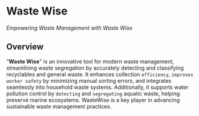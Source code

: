 # Waste Wise
_Empowering Waste Management with Waste Wise_


## Overview
"**Waste Wise**"  is an innovative tool for modern waste management, streamlining waste segregation by accurately detecting and classifying recyclables and general waste. It enhances collection `efficiency`, `improves worker safety` by minimizing manual sorting errors, and integrates seamlessly into household waste systems. Additionally, it supports water pollution control by `detecting` and `segregating` aquatic waste, helping preserve marine ecosystems. WasteWise is a key player in advancing sustainable waste management practices.
